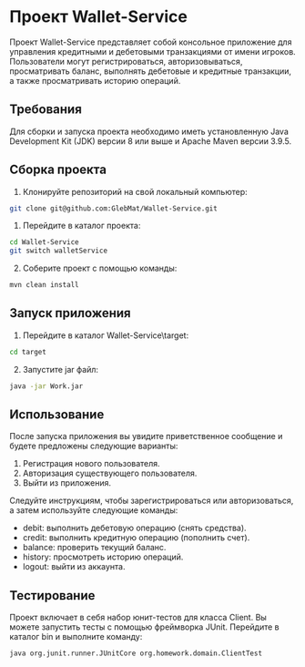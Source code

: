 # Проект Wallet-Service

Проект Wallet-Service представляет собой консольное приложение для управления кредитными и дебетовыми транзакциями от имени игроков. Пользователи могут регистрироваться, авторизовываться, просматривать баланс, выполнять дебетовые и кредитные транзакции, а также просматривать историю операций.

## Требования

Для сборки и запуска проекта необходимо иметь установленную Java Development Kit (JDK) версии 8 или выше и Apache Maven версии 3.9.5.

## Сборка проекта

1. Клонируйте репозиторий на свой локальный компьютер:

```bash
git clone git@github.com:GlebMat/Wallet-Service.git
```

1. Перейдите в каталог проекта:

```bash
cd Wallet-Service
git switch walletService
```

2. Соберите проект с помощью команды:

```bash
mvn clean install
```

## Запуск приложения
1. Перейдите в каталог Wallet-Service\target:
```bash
cd target
```
2. Запустите jar файл:
```bash
java -jar Work.jar 
```
## Использование
После запуска приложения вы увидите приветственное сообщение и будете предложены следующие варианты:
1. Регистрация нового пользователя.
2. Авторизация существующего пользователя.
3. Выйти из приложения.

Следуйте инструкциям, чтобы зарегистрироваться или авторизоваться, а затем используйте следующие команды:
* debit: выполнить дебетовую операцию (снять средства).
* credit: выполнить кредитную операцию (пополнить счет).
* balance: проверить текущий баланс.
* history: просмотреть историю операций.
* logout: выйти из аккаунта.

## Тестирование
Проект включает в себя набор юнит-тестов для класса Client. Вы можете запустить тесты с помощью фреймворка JUnit. Перейдите в каталог bin и выполните команду:
```bash
java org.junit.runner.JUnitCore org.homework.domain.ClientTest
```
